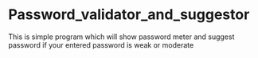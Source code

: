 # Password_validator_and_suggestor

This is simple program which will show password meter and suggest password if your entered password is weak or moderate
